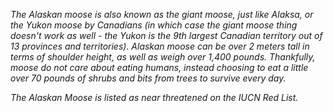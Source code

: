 *The Alaskan moose is also known as the giant moose, just like Alaksa, or the Yukon moose by Canadians (in which case the giant moose thing doesn't work as well - the Yukon is the 9th largest Canadian territory out of 13 provinces and territories). Alaskan moose can be over 2 meters tall in terms of shoulder height, as well as weigh over 1,400 pounds. Thankfully, moose do not care about eating humans, instead choosing to eat a little over 70 pounds of shrubs and bits from trees to survive every day.*

*The Alaskan Moose is listed as near threatened on the IUCN Red List.*
